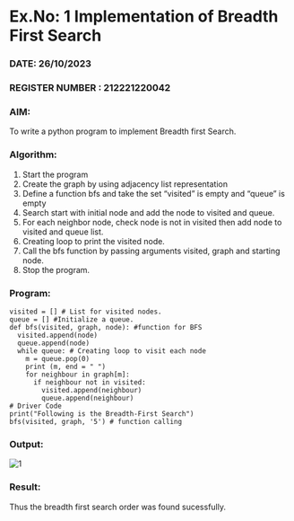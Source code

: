 # Ex.No: 1  Implementation of Breadth First Search 
### DATE: 26/10/2023                                                                           
### REGISTER NUMBER : 212221220042
### AIM: 
To write a python program to implement Breadth first Search. 
### Algorithm:
1. Start the program
2. Create the graph by using adjacency list representation
3. Define a function bfs and take the set “visited” is empty and “queue” is empty
4. Search start with initial node and add the node to visited and queue.
5. For each neighbor node, check node is not in visited then add node to visited and queue list.
6.  Creating loop to print the visited node.
7.   Call the bfs function by passing arguments visited, graph and starting node.
8.   Stop the program.
### Program:

```graph = { '5' : ['3','7'], '3' : ['2', '4'], '7' : ['8'], '2' : [], '4' : ['8'], '8' : [] } 
visited = [] # List for visited nodes.
queue = [] #Initialize a queue. 
def bfs(visited, graph, node): #function for BFS 
  visited.append(node) 
  queue.append(node) 
  while queue: # Creating loop to visit each node 
    m = queue.pop(0) 
    print (m, end = " ") 
    for neighbour in graph[m]: 
      if neighbour not in visited: 
        visited.append(neighbour) 
        queue.append(neighbour) 
# Driver Code 
print("Following is the Breadth-First Search") 
bfs(visited, graph, '5') # function calling
```

### Output:
![1](https://github.com/Rajesh242004/AI_Lab_2023-24/assets/117814063/1e79ffc4-1d2c-4a7c-ac5e-32b7daa55489)

### Result:
Thus the breadth first search order was found sucessfully.
